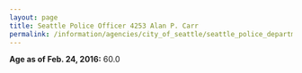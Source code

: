 ```yaml
---
layout: page
title: Seattle Police Officer 4253 Alan P. Carr
permalink: /information/agencies/city_of_seattle/seattle_police_department/copbook/4253/
---
```


**Age as of Feb. 24, 2016:** 60.0
